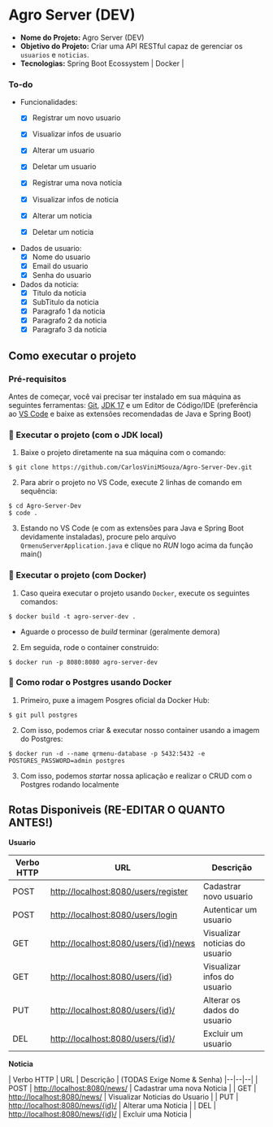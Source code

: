 # Agro Server (DEV)

- **Nome do Projeto:** Agro Server (DEV)
- **Objetivo do Projeto:** Criar uma API RESTful capaz de gerenciar os `usuarios` e `noticias`.
- **Tecnologias:** Spring Boot Ecossystem | Docker |

### To-do

- Funcionalidades:
    - [x] Registrar um novo usuario
    - [x] Visualizar infos de usuario
    - [x] Alterar um usuario
    - [x] Deletar um usuario

    - [x] Registrar uma nova noticia
    - [x] Visualizar infos de noticia
    - [x] Alterar um noticia
    - [x] Deletar um noticia

- Dados de usuario:
    - [x] Nome do usuario
    - [x] Email do usuario
    - [x] Senha do usuario

- Dados da noticia:
    - [x] Titulo da noticia
    - [x] SubTitulo da noticia
    - [x] Paragrafo 1 da noticia
    - [x] Paragrafo 2 da noticia
    - [x] Paragrafo 3 da noticia

## Como executar o projeto

### Pré-requisitos

Antes de começar, você vai precisar ter instalado em sua máquina as seguintes ferramentas:
[Git](https://git-scm.com), [JDK 17](https://www.oracle.com/java/technologies/downloads/#java17) e um Editor de Código/IDE (preferência ao [VS Code](https://code.visualstudio.com/) e baixe as extensões recomendadas de Java e Spring Boot)

### 🧭 Executar o projeto (com o JDK local)

1. Baixe o projeto diretamente na sua máquina com o comando: 

```shell
$ git clone https://github.com/CarlosViniMSouza/Agro-Server-Dev.git
```

2. Para abrir o projeto no VS Code, execute 2 linhas de comando em sequência:

```shell
$ cd Agro-Server-Dev
$ code .
```

3. Estando no VS Code (e com as extensões para Java e Spring Boot devidamente instaladas), procure pelo arquivo `QrmenuServerApplication.java` e clique no *RUN* logo acima da função main()

### 🧭 Executar o projeto (com Docker)

1. Caso queira executar o projeto usando `Docker`, execute os seguintes comandos:

```shell
$ docker build -t agro-server-dev .
```

- Aguarde o processo de *build* terminar (geralmente demora)

2. Em seguida, rode o container construido:

```shell
$ docker run -p 8080:8080 agro-server-dev
```

### 🪼 Como rodar o Postgres usando Docker

1. Primeiro, puxe a imagem Posgres oficial da Docker Hub:

```shell
$ git pull postgres
```

2. Com isso, podemos criar & executar nosso container usando a imagem do Postgres:

```shell
$ docker run -d --name qrmenu-database -p 5432:5432 -e POSTGRES_PASSWORD=admin postgres
```

3. Com isso, podemos *start*ar nossa aplicação e realizar o CRUD com o Postgres rodando localmente

## Rotas Disponiveis (RE-EDITAR O QUANTO ANTES!)

**Usuario**

| Verbo HTTP | URL | Descrição |
|--|--|--|
| POST | [http://localhost:8080/users/register]() | Cadastrar novo usuario |
| POST | [http://localhost:8080/users/login]() | Autenticar um usuario |
| GET | [http://localhost:8080/users/{id}/news]() | Visualizar noticias do usuario |
| GET | [http://localhost:8080/users/{id}]() | Visualizar infos do usuario |
| PUT | [http://localhost:8080/users/{id}/]() | Alterar os dados do usuario |
| DEL | [http://localhost:8080/users/{id}/]() | Excluir um usuario |

**Noticia**

| Verbo HTTP | URL | Descrição | (TODAS Exige Nome & Senha)
|--|--|--|
| POST | [http://localhost:8080/news/]() | Cadastrar uma nova Noticia |
| GET | [http://localhost:8080/news/]() | Visualizar Noticias do Usuario |
| PUT | [http://localhost:8080/news/{id}/]() | Alterar uma Noticia |
| DEL | [http://localhost:8080/news/{id}/]() | Excluir uma Noticia |
